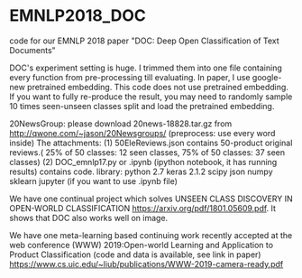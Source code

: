 # EMNLP2018_DOC
code for our EMNLP 2018 paper "DOC: Deep Open Classification of Text Documents"

DOC's experiment setting is huge. I trimmed them into one file containing every function from pre-processing till evaluating. In paper, I use google-new pretrained embedding. This code does not use pretrained embedding. If you want to fully re-produce the result, you may need to randomly sample 10 times seen-unseen classes split and load the pretrained embedding. 

20NewsGroup: please download 20news-18828.tar.gz from http://qwone.com/~jason/20Newsgroups/ (preprocess: use every word inside) The attachments: (1) 50EleReviews.json contains 50-product original reviews.( 25% of 50 classes: 12 seen classes, 75% of 50 classes: 37 seen classes) (2) DOC_emnlp17.py or .ipynb (ipython notebook, it has running results) contains code. library: python 2.7 keras 2.1.2 scipy json numpy sklearn jupyter (if you want to use .ipynb file)

We have one continual project which solves UNSEEN CLASS DISCOVERY IN OPEN-WORLD CLASSIFICATION https://arxiv.org/pdf/1801.05609.pdf. It shows that DOC also works well on image. 

We have one meta-learning based continuing work recently accepted at the web conference (WWW) 2019:Open-world Learning and Application to Product Classification (code and data is available, see link in paper) 
https://www.cs.uic.edu/~liub/publications/WWW-2019-camera-ready.pdf
